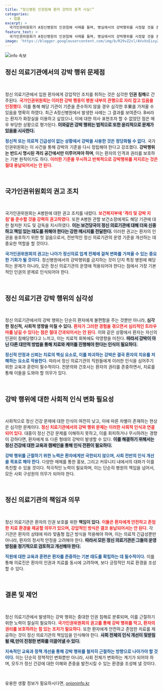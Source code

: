```yaml
---
title: “정신병원 인권침해 환자 강박의 충격 사실!”
categories:
  - 법률
excerpt: >
  국가인권위원회가 A정신병원의 인권침해 사례를 들며, 병실에서의 강박행위를 시정할 것을 권고했습니다. 환자가 화장실조차 가지 못한 경악스러운 상황, 그 배경은? 클릭해 더 알아보세요!
feature_text: >
  국가인권위원회가 A정신병원의 인권침해 사례를 들며, 병실에서의 강박행위를 시정할 것을 권고했습니다. 환자가 화장실조차 가지 못한 경악스러운 상황, 그 배경은? 클릭해 더 알아보세요!
image: 'https://blogger.googleusercontent.com/img/b/R29vZ2xl/AVvXsEixyZcFfHzMRdzZMjFBmAUKJYCLCGyLL1o632UiGVXcaFdKo_bkvkuCioo0uUKlGfBVcT3P84aROyZIXSBEx3Aw5nCQ3pTgDom1WDC4m8eifvWiAmWEEVb4x6G_l8C0QH225ldMjyaFvpxGEBGNO37VmDTDMHGhJPq73UglMfDca1-0aw/s1600/blogspot.png'
---
```


<p><img src="https://blogger.googleusercontent.com/img/b/R29vZ2xl/AVvXsEixyZcFfHzMRdzZMjFBmAUKJYCLCGyLL1o632UiGVXcaFdKo_bkvkuCioo0uUKlGfBVcT3P84aROyZIXSBEx3Aw5nCQ3pTgDom1WDC4m8eifvWiAmWEEVb4x6G_l8C0QH225ldMjyaFvpxGEBGNO37VmDTDMHGhJPq73UglMfDca1-0aw/s1600/blogspot.png" alt="info 속보" /></p>

<h2 data-ke-size="size26">정신 의료기관에서의 강박 행위 문제점</h2>

<p data-ke-size="size16">&nbsp;</p>

<p>정신 의료기관에서 입원 환자에게 강압적인 조치를 취하는 것은 심각한 <b>인권 침해</b>로 간주된다. <b><span style="color: #ee2323;">국가인권위원회는 이러한 강박 행동이 병원 내부의 관행으로 자리 잡고 있음을 인정했다.</span></b> 이를 통해 해당 기관이 기준을 준수하지 않을 경우 심각한 후果를 가져올 수 있음을 명확히 하였다. 최근 A정신병원에서 발생한 사례는 그 결과를 보여준다. B씨라는 환자가 화장실을 이용하고 싶었으나, 이에 대한 의사 표현조차 할 수 없었던 점은 매우 부당한 상황으로 평가된다. <b><span style="background-color: #21538527;">이와같은 강박 행위는 법적으로 또한 윤리적으로 문제가 있음을 시사한다.</span></b></p>

<p><b><span style="color: #1a5490;">정신적 또는 의료적 긴급성이 없는 상황에서 강박을 사용한 것은 정당화될 수 없다.</span></b> 국가인권위원회는 이 사건을 통해 강박의 기준을 다시 정립해야 한다고 강조했다. <b>강박행위는 반드시 명시된 격리 공간에서만 이루어져야 하며</b>, 이는 환자의 인격과 권리를 보호하는 기본 원칙이기도 하다. <b><span style="color: #ee2323;">이러한 기준을 무시하고 반복적으로 강박행위를 저지르는 것은 절대 용납되어서는 안 된다.</span></b></p>

<p data-ke-size="size16">&nbsp;</p>

<h2 data-ke-size="size26">국가인권위원회의 권고 조치</h2>

<p data-ke-size="size16">&nbsp;</p>

<p>국가인권위원회는 A병원에 대한 권고 조치를 내렸다. <b><span style="color: #ee2323;">보건복지부에 '격리 및 강박 지침'을 준수할 것을 강력히 권고하였다.</span></b> 또한 A병원 관할 보건소장에게도 해당 기관에 대한 철저한 지도 및 감독을 지시하였다. <b><span style="background-color: #21538527;">이는 보건당국이 정신 의료기관에 대해 더욱 신중하고 책임 있는 태도를 취해야 한다는 강한 메시지를 전달한다.</span></b> 이러한 권고는 환자의 인권을 옹호하기 위한 첫 걸음으로서, 전반적인 정신 의료기관의 운영 기준을 개선하는 데 중요한 역할을 할 것이다.</p>

<p><b><span style="color: #1a5490;">국가인권위원회의 권고는 나아가 정신의료 업계 전체에 걸쳐 변화를 가져올 수 있는 중요한 기회가 될 것이다.</span></b> 정신병원에서의 강박행위를 금지하는 것이 단지 특정 병원에 해당하는 문제가 아니라, 모든 정신 의료기관의 운영에 적용되어야 한다는 점에서 가장 기본적인 인권의 문제로 인식되어야 한다.</p>

<p data-ke-size="size16">&nbsp;</p>

<h2 data-ke-size="size26">정신 의료기관 강박 행위의 심각성</h2>

<p data-ke-size="size16">&nbsp;</p>

<p>정신 의료기관에서의 강박 행위는 단순히 환자에게 불편함을 주는 것뿐만 아니라,<b> 심각한 정신적, 사회적 영향을 미칠 수 있다.</b> <b><span style="color: #ee2323;">환자가 그러한 경험을 겪으면서 심리적인 트라우마를 남길 수 있다는 점은 절대 간과되어서는 안 된다.</span></b> 이와 같은 상황에서 환자는 자신의 인권이 침해당했다고 느끼고, 이는 치료적 회복에도 악영향을 미친다. <b><span style="background-color: #21538527;">따라서 강박이 아닌 다른 대안적 방법을 통해 치료와 케어를 진행해야 한다는 인식이 필요하다.</span></b></p>

<p><b><span style="color: #1a5490;">정신적 안정과 신뢰는 치료의 핵심 요소로, 이를 파괴하는 강박은 결국 환자의 치유를 저해하는 요소로 작용한다.</span></b> 따라서 정신 의료기관의 직원들에게 이러한 인식을 심어주기 위한 교육과 훈련이 필수적이다. 전문의와 간호사는 환자의 권리를 존중하면서, 치료를 통해 이들을 도와야 할 의무가 있다.</p>

<p data-ke-size="size16">&nbsp;</p>

<h2 data-ke-size="size26">강박 행위에 대한 사회적 인식 변화 필요성</h2>

<p data-ke-size="size16">&nbsp;</p>

<p>사회적으로 정신 건강 문제에 대한 인식이 여전히 낮고, 이에 따른 차별이 존재하는 현상은 심각한 문제이다. <b><span style="color: #ee2323;">정신 치료기관에서의 강박 행위 문제는 이러한 사회적 인식과 연결되어 있다.</span></b> 대중이 정신 건강 문제를 이해하지 못하고, 이를 회피하거나 무시하려는 경향이 강하다면, 환자에게 또 다른 형태의 강박이 발생할 수 있다. <b><span style="background-color: #21538527;">이를 해결하기 위해서는 정신 건강에 대한 교육과 캠페인을 통해 인식 전환이 필요하다.</span></b></p>

<p><b><span style="color: #1a5490;">강박 행위를 근절하기 위한 노력은 환자에게만 국한되지 않으며, 사회 전반의 인식 개선을 목표로 해야 한다.</span></b> 다양한 매체를 통한 홍보, 그리고 커뮤니티 내에서의 대화가 이를 촉진할 수 있을 것이다. 적극적인 노력이 필요하며, 이는 단순히 병원의 책임을 넘어서, 모든 사회 구성원의 의무가 되어야 한다.</p>

<p data-ke-size="size16">&nbsp;</p>

<h2 data-ke-size="size26">정신 의료기관의 책임과 의무</h2>

<p data-ke-size="size16">&nbsp;</p>

<p>정신 의료기관은 환자의 인권 보호를 위한 <b>책임이 있다.</b> <b><span style="color: #ee2323;">이들은 환자에게 안전하고 존엄한 치료 환경을 제공할 의무가 있으며, 강압적인 방식은 결코 용납되어서는 안 된다.</span></b> 각 기관은 환자의 상태에 따라 맞춤형 접근 방식을 적용해야 하며, 이는 의료적 긴급성뿐만 아니라, 환자의 정서적 안정을 고려해야 한다. <b><span style="background-color: #21538527;">따라서 모든 정신 의료기관은 그들의 운영 방침을 정기적으로 검토하고 개선해야 한다.</span></b></p>

<p><b><span style="color: #1a5490;">직원에 대한 교육과 훈련은 환자를 존중하는 기본 태도를 확립하는 데 필수적이다.</span></b> 이를 통해 의료진은 환자의 인권과 치료를 동시에 고려하며, 보다 긍정적인 치료 환경을 조성할 수 있다. </p>

<p data-ke-size="size16">&nbsp;</p>

<h2 data-ke-size="size26">결론 및 제언</h2>

<p data-ke-size="size16">&nbsp;</p>

<p>정신 의료기관에서 발생하는 강박 행위는 중대한 인권 침해로 분류되며, 이를 근절하기 위한 노력이 절실히 필요하다. <b><span style="color: #ee2323;">국가인권위원회의 권고를 통해 강박 행위를 막고, 환자의 권리를 보호하려는 힘 있는 조치가 필요하다.</span></b> 또한 환자에게 안전하고 존엄한 치료를 제공하는 것이 정신 의료기관의 책임임을 인식해야 한다. <b><span style="background-color: #21538527;">사회 전체의 인식 개선이 뒷받침될 때,만이 진정한 변화를 이끌어낼 수 있다.</span></b></p>

<p><b><span style="color: #1a5490;">지속적인 교육과 정책 개선을 통해 강박 행위를 철저히 근절하는 방향으로 나아가야 할 것이다.</span></b> 이는 단순히 정책적인 변화뿐만 아니라, 사회 전체가 변화하는 계기가 되어야 하며, 모두가 정신 건강에 대한 이해와 존중을 발전시킬 수 있는 환경을 조성해 낼 것이다. </p>

<p data-ke-size="size16">&nbsp;</p>
유용한 생활 정보가 필요하시다면, <a href="https://onioninfo.kr" rel="dofollow">onioninfo.kr</a>


